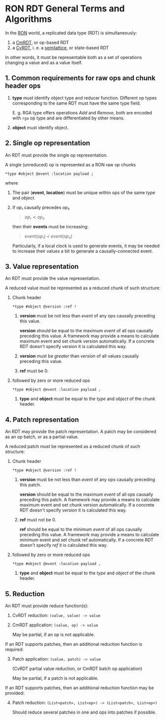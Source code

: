# RON RDT General Terms and Algorithms

In the [RON] world, a replicated data type (RDT) is simultaneously:

1. a [CmRDT][CRDT], or op-based RDT
2. a [CvRDT][CRDT], i. e. a [semilattice], or state-based RDT

In other words, it must be representable both as a set of operations changing a value and as a value itself.

## 1. Common requirements for raw ops and chunk header ops

1.  **type** must identify object type and reducer function.
    Different op types corresponding to the same RDT must have the same type
    field.

    E. g. RGA type offers operations _Add_ and _Remove_,
    both are encoded with `rga` op type and are differentiated by other means.

2.  **object** must identify object.

## 2. Single op representation

An RDT must provide the single op representation.

A single (unreduced) op is represented as a RON raw op chunks

```
*type #object @event :location payload ;
```

where

1.  The pair (**event**, **location**) must be unique within ops of the
    same _type_ and _object_.

2.  If <em>op</em>₁ causally precedes <em>op</em>₂

    > <em>op</em>₁ ≺ <em>op</em>₂

    then their **events** must be increasing:

    > <em>event</em>(<em>op</em>₁) < <em>event</em>(<em>op</em>₂)

    Particularly, if a local clock is used to generate events,
    it may be needed to increase their values a bit to generate a
    causally-connected event.

## 3. Value representation

An RDT must provide the value representation.

A reduced value must be represented as a reduced chunk of such structure:

1.  Chunk header

    ```
    *type #object @version :ref !
    ```

    1.  **version** must be not less than *event* of any ops causally
        preceding this value.

        **version** should be equal to the maximum *event* of all ops causally
        preceding this value.
        A framework may provide a means to calculate maximum event and set chunk
        version automatically.
        If a concrete RDT doesn't specify *version* it is calculated this way.

    2.  **version** must be *greater* than *version* of all values causally
        preceding this value.

    3.  **ref** must be 0.

2.  followed by zero or more reduced ops

    ```
    *type #object @event :location payload ,
    ```

    1.  **type** and **object** must be equal to the *type* and *object* of the
        chunk header.

## 4. Patch representation

An RDT may provide the patch representation.
A patch may be considered as an op batch, or as a partial value.

A reduced patch must be represented as a reduced chunk of such structure:

1.  Chunk header

    ```
    *type #object @version :ref !
    ```

    1.  **version** must be not less than *event* of any ops causally
        preceding this patch.

        **version** should be equal to the maximum *event* of all ops causally
        preceding this patch.
        A framework may provide a means to calculate maximum event and set chunk
        version automatically.
        If a concrete RDT doesn't specify *version* it is calculated this way.

    2.  **ref** must not be 0.

        **ref** should be equal to the minimum *event* of all ops causally
        preceding this value.
        A framework may provide a means to calculate minimum event and set chunk
        ref automatically.
        If a concrete RDT doesn't specify *ref* it is calculated this way.

2.  followed by zero or more reduced ops

    ```
    *type #object @event :location payload ,
    ```

    1.  **type** and **object** must be equal to the *type* and *object* of the
        chunk header.

## 5. Reduction

An RDT must provide reduce function(s):

1.  CvRDT reduction: `(value, value) -> value`

2.  CmRDT application: `(value, op) -> value`

    May be partial, if an op is not applicable.

If an RDT supports patches, then an additional reduction function is required:

3.  Patch application: `(value, patch) -> value`

    (CvRDT partial value reduction, or CmRDT batch op application)

    May be partial, if a patch is not applicable.

If an RDT supports patches, then an additional reduction function may be
provided:

4.  Patch reduction: `(List<patch>, List<op>) -> (List<patch>, List<op>)`

    Should reduce several patches in one and ops into patches if possible.

[CRDT]: https://en.wikipedia.org/wiki/Conflict-free_replicated_data_type
[RON]: https://github.com/gritzko/ron
[semilattice]: https://en.wikipedia.org/wiki/Semilattice
